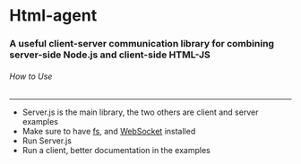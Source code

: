# Html-agent
### A useful client-server communication library for combining server-side Node.js and client-side HTML-JS
###### How to Use
---
- Server.js is the main library, the two others are client and server examples
- Make sure to have [fs](https://www.npmjs.com/package/file-system), and [WebSocket](https://www.npmjs.com/package/websocket) installed
- Run Server.js
- Run a client, better documentation in the examples
